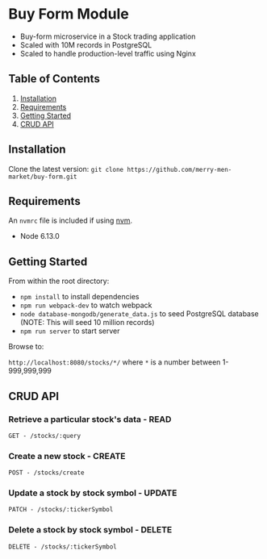 # Buy Form Module

- Buy-form microservice in a Stock trading application 
- Scaled with 10M records in PostgreSQL
- Scaled to handle production-level traffic using Nginx

## Table of Contents

1. [Installation](#Installation)
1. [Requirements](#requirements)
1. [Getting Started](#getting-started)
1. [CRUD API](#crud-api)

## Installation

Clone the latest version: 
`git clone https://github.com/merry-men-market/buy-form.git`

## Requirements

An `nvmrc` file is included if using [nvm](https://github.com/creationix/nvm).

- Node 6.13.0

## Getting Started
From within the root directory:

- `npm install` to install dependencies
- `npm run webpack-dev` to watch webpack
- `node database-mongodb/generate_data.js` to seed PostgreSQL database (NOTE: This will seed 10 million records)
- `npm run server` to start server

Browse to: 

`http://localhost:8080/stocks/*/` where `*` is a number between 1-999,999,999

## CRUD API
### Retrieve a particular stock's data - READ
``
GET - /stocks/:query
``

### Create a new stock - CREATE
``
POST - /stocks/create
``

### Update a stock by stock symbol - UPDATE
``
PATCH - /stocks/:tickerSymbol
``

### Delete a stock by stock symbol - DELETE
``
DELETE - /stocks/:tickerSymbol
``
